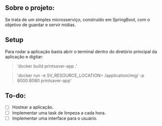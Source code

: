 ## Sobre o projeto:
Se trata de um simples microsserviço, construído em SpringBoot, com o objetivo de guardar e servir mídias.

## Setup
Para rodar a aplicação basta abrir o terminal dentro do diretório principal da aplicação e digitar:
> 'docker build printsaver-app .'

> 'docker run -e SV_RESOURCE_LOCATION= /application/img/ -p 8000:8080 printsaver-app'

## To-do:
- [ ] Hostear a aplicação.
- [ ] Implementar uma task de limpeza a cada hora.
- [ ] Implementar uma interface para o usuário.
